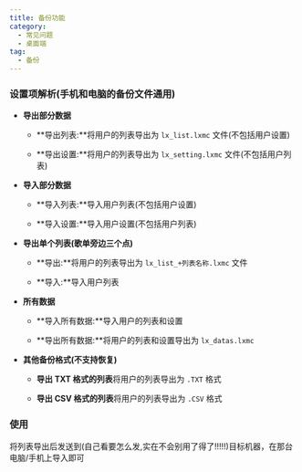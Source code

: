 ```yaml
---
title: 备份功能
category:
  - 常见问题
  - 桌面端
tag:
  - 备份
---
```


### 设置项解析(手机和电脑的备份文件通用)

- **导出部分数据**

  - **导出列表:**将用户的列表导出为 `lx_list.lxmc` 文件(不包括用户设置)

  - **导出设置:**将用户的列表导出为 `lx_setting.lxmc` 文件(不包括用户列表)

- **导入部分数据**

  - **导入列表:**导入用户列表(不包括用户设置)

  - **导入设置:**导入用户设置(不包括用户列表)

- **导出单个列表(歌单旁边三个点)**

  - **导出:**将用户的列表导出为 `lx_list_+列表名称.lxmc` 文件

  - **导入:**导入用户列表

- **所有数据**

  - **导入所有数据:**导入用户的列表和设置

  - **导出所有数据:**将用户的列表和设置导出为 `lx_datas.lxmc`

- **其他备份格式(不支持恢复)**

  - **导出 TXT 格式的列表**将用户的列表导出为 `.TXT` 格式

  - **导出 CSV 格式的列表**将用户的列表导出为 `.CSV` 格式

### 使用

将列表导出后发送到(自己看要怎么发,实在不会别用了得了!!!!!)目标机器，在那台电脑/手机上导入即可
